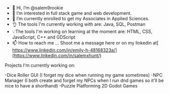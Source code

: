 - 👋 Hi, I’m @salem9rookie
- 👀 I’m interested in full stack game and web development.
- 🌱 I’m currently enrolled to get my Associates in Applied Sciences.
- 👌 The tools I'm currently working with are:
    Java, SQL, Postman
- 💡The tools I'm working on learning at the moment are:
    HTML, CSS, JavaScript, C++ and GDScript
- 📫 How to reach me ... Shoot me a message here or on my linkedin at[ https://www.linkedin.com/in/emily-h-48168323a/](https://www.linkedin.com/in/salemxhunt/)

Projects I'm currently working on:

-Dice Roller GUI (I forget my dice when running my game sometimes)
-NPC Manager (I both create and forget my NPCs when I run dnd games so it'll be nice to have a shorthand)
-Puzzle Platforming 2D Godot Games
<!---
salem9rookie/salem9rookie is a ✨ special ✨ repository because its `README.md` (this file) appears on your GitHub profile.
You can click the Preview link to take a look at your changes.
--->
